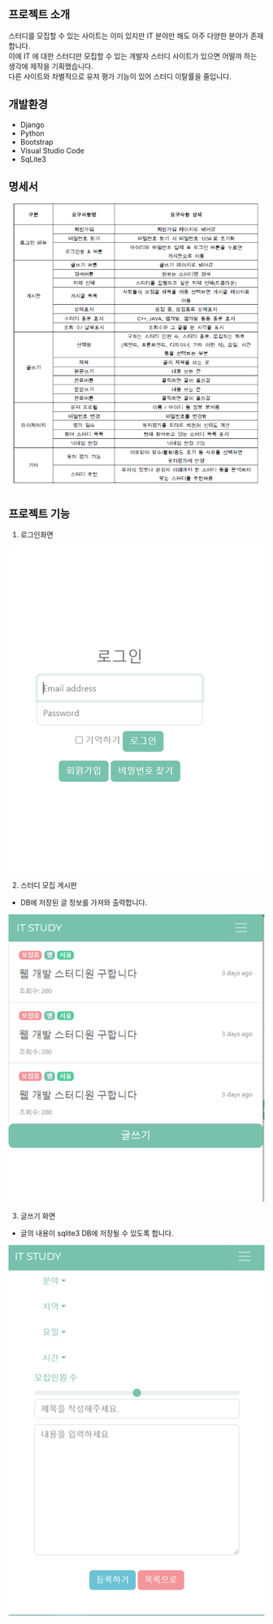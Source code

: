 ## 프로젝트 소개 
스터디를 모집할 수 있는 사이트는 이미 있지만 IT 분야만 해도 아주 다양한 분야가 존재합니다.  
이에 IT 에 대한 스터디만 모집할 수 있는 개발자 스터디 사이트가 있으면 어떨까 하는 생각에 제작을 기획했습니다.  
다른 사이트와 차별적으로 유저 평가 기능이 있어 스터디 이탈률을 줄입니다.  

## 개발환경
- Django
- Python
- Bootstrap
- Visual Studio Code
- SqLite3

## 명세서
<img src="images/1.png">

## 프로젝트 기능
1. 로그인화면  
<img src="images/3.png">

2. 스터디 모집 게시판   
- DB에 저장된 글 정보를 가져와 출력합니다.  
<img src="images/2.png">

3. 글쓰기 화면
- 글의 내용이 sqlite3 DB에 저장될 수 있도록 합니다.  
<img src="images/4.png">
